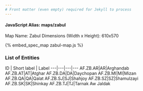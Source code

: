 ```yaml
---
# Front matter (even empty) required for Jekyll to process
---
```


#### JavaScript Alias: maps/zabul

Map Name: Zabul
Dimensions (Width x Height): 610x570



{% embed_spec_map zabul-map.js %}

### List of Entities

ID | Short label | Label
---|---|---|---
AF.ZB.AR|AR|Arghandab
AF.ZB.AT|AT|Atghar
AF.ZB.DA|DA|Daychopan
AF.ZB.MI|MI|Mizan
AF.ZB.QA|QA|Qalat
AF.ZB.SJ|SJ|Shahjoy
AF.ZB.SZ|SZ|Shamulzayi
AF.ZB.SK|SK|Shinkay
AF.ZB.TJ|TJ|Tarnak Aw Jaldak